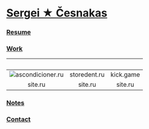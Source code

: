 # [Sergei ★ Česnakas](/)

### [Resume](/resume)

### [Work](/work)

&nbsp; | &nbsp; | &nbsp;
:---: | :---: | :---:
![ascondicioner.ru](https://github.com/cesnakas/maconsulting.ru/blob/main/docs/maconsulting.ru.png) | storedent.ru | kick.game
site.ru | site.ru | site.ru 

### [Notes](/notes/)

### [Contact](/contact)
